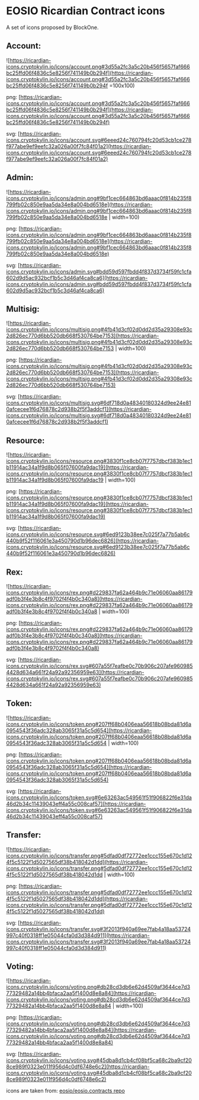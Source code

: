 # EOSIO Ricardian Contract icons

A set of icons proposed by BlockOne.

## Account:
![https://ricardian-icons.cryptokylin.io/icons/account.png#3d55a2fc3a5c20b456f5657faf666bc25ffd06f4836c5e8256f741149b0b294f](https://ricardian-icons.cryptokylin.io/icons/account.png#3d55a2fc3a5c20b456f5657faf666bc25ffd06f4836c5e8256f741149b0b294f =100x100)

png: [https://ricardian-icons.cryptokylin.io/icons/account.png#3d55a2fc3a5c20b456f5657faf666bc25ffd06f4836c5e8256f741149b0b294f](https://ricardian-icons.cryptokylin.io/icons/account.png#3d55a2fc3a5c20b456f5657faf666bc25ffd06f4836c5e8256f741149b0b294f)

svg: [https://ricardian-icons.cryptokylin.io/icons/account.svg#6eeed24c760794fc20d53cb1ce278f977abe9ef9eefc32a026a00f7fc84f01a2](https://ricardian-icons.cryptokylin.io/icons/account.svg#6eeed24c760794fc20d53cb1ce278f977abe9ef9eefc32a026a00f7fc84f01a2)

## Admin:
![https://ricardian-icons.cryptokylin.io/icons/admin.png#9bf1cec664863bd6aaac0f814b235f8799fb02c850e9aa5da34e8a004bd6518e](https://ricardian-icons.cryptokylin.io/icons/admin.png#9bf1cec664863bd6aaac0f814b235f8799fb02c850e9aa5da34e8a004bd6518e | width=100)

png: [https://ricardian-icons.cryptokylin.io/icons/admin.png#9bf1cec664863bd6aaac0f814b235f8799fb02c850e9aa5da34e8a004bd6518e](https://ricardian-icons.cryptokylin.io/icons/admin.png#9bf1cec664863bd6aaac0f814b235f8799fb02c850e9aa5da34e8a004bd6518e)

svg: [https://ricardian-icons.cryptokylin.io/icons/admin.svg#bdd59d597fbdd4f837d3734f59fc1cfa602d9d5ac932bcf1b5c3d46af4ca8ca6](https://ricardian-icons.cryptokylin.io/icons/admin.svg#bdd59d597fbdd4f837d3734f59fc1cfa602d9d5ac932bcf1b5c3d46af4ca8ca6)

## Multisig:
![https://ricardian-icons.cryptokylin.io/icons/multisig.png#4fb41d3cf02d0dd2d35a29308e93c2d826ec770d6bb520db668f530764be7153](https://ricardian-icons.cryptokylin.io/icons/multisig.png#4fb41d3cf02d0dd2d35a29308e93c2d826ec770d6bb520db668f530764be7153 | width=100)

png: [https://ricardian-icons.cryptokylin.io/icons/multisig.png#4fb41d3cf02d0dd2d35a29308e93c2d826ec770d6bb520db668f530764be7153](https://ricardian-icons.cryptokylin.io/icons/multisig.png#4fb41d3cf02d0dd2d35a29308e93c2d826ec770d6bb520db668f530764be7153)

svg: [https://ricardian-icons.cryptokylin.io/icons/multisig.svg#6df718d0a48340180324d9ee24e810afcecee1f6d76878c2d938b2f5f3addcf1](https://ricardian-icons.cryptokylin.io/icons/multisig.svg#6df718d0a48340180324d9ee24e810afcecee1f6d76878c2d938b2f5f3addcf1)


## Resource:
![https://ricardian-icons.cryptokylin.io/icons/resource.png#3830f1ce8cb07f7757dbcf383b1ec1b11914ac34a1f9d8b065f07600fa9dac19](https://ricardian-icons.cryptokylin.io/icons/resource.png#3830f1ce8cb07f7757dbcf383b1ec1b11914ac34a1f9d8b065f07600fa9dac19 | width=100)

png: [https://ricardian-icons.cryptokylin.io/icons/resource.png#3830f1ce8cb07f7757dbcf383b1ec1b11914ac34a1f9d8b065f07600fa9dac19](https://ricardian-icons.cryptokylin.io/icons/resource.png#3830f1ce8cb07f7757dbcf383b1ec1b11914ac34a1f9d8b065f07600fa9dac19)

svg: [https://ricardian-icons.cryptokylin.io/icons/resource.svg#6ed9123b38ee7c025f7a77b5ab6c440b9f52f116061e3a450790d1b96dec6826](https://ricardian-icons.cryptokylin.io/icons/resource.svg#6ed9123b38ee7c025f7a77b5ab6c440b9f52f116061e3a450790d1b96dec6826)


## Rex:
![https://ricardian-icons.cryptokylin.io/icons/rex.png#d229837fa62a464b9c71e06060aa86179adf0b3f4e3b8c4f9702f4f4b0c340a8](https://ricardian-icons.cryptokylin.io/icons/rex.png#d229837fa62a464b9c71e06060aa86179adf0b3f4e3b8c4f9702f4f4b0c340a8 | width=100)

png: [https://ricardian-icons.cryptokylin.io/icons/rex.png#d229837fa62a464b9c71e06060aa86179adf0b3f4e3b8c4f9702f4f4b0c340a8](https://ricardian-icons.cryptokylin.io/icons/rex.png#d229837fa62a464b9c71e06060aa86179adf0b3f4e3b8c4f9702f4f4b0c340a8)

svg: [https://ricardian-icons.cryptokylin.io/icons/rex.svg#607a55f7eafbe0c70b906c207afe9609854428d634a661f24a92a92356959e63](https://ricardian-icons.cryptokylin.io/icons/rex.svg#607a55f7eafbe0c70b906c207afe9609854428d634a661f24a92a92356959e63)


## Token:
![https://ricardian-icons.cryptokylin.io/icons/token.png#207ff68b0406eaa56618b08bda81d6a0954543f36adc328ab3065f31a5c5d654](https://ricardian-icons.cryptokylin.io/icons/token.png#207ff68b0406eaa56618b08bda81d6a0954543f36adc328ab3065f31a5c5d654 | width=100)

png: [https://ricardian-icons.cryptokylin.io/icons/token.png#207ff68b0406eaa56618b08bda81d6a0954543f36adc328ab3065f31a5c5d654](https://ricardian-icons.cryptokylin.io/icons/token.png#207ff68b0406eaa56618b08bda81d6a0954543f36adc328ab3065f31a5c5d654)

svg: [https://ricardian-icons.cryptokylin.io/icons/token.svg#6e63263ac549561f51f906822f6e31da46d2b34c11439043eff4a55c008caf57](https://ricardian-icons.cryptokylin.io/icons/token.svg#6e63263ac549561f51f906822f6e31da46d2b34c11439043eff4a55c008caf57)


## Transfer:
![https://ricardian-icons.cryptokylin.io/icons/transfer.png#5dfad0df72772ee1ccc155e670c1d124f5c5122f1d5027565df38b418042d1dd](https://ricardian-icons.cryptokylin.io/icons/transfer.png#5dfad0df72772ee1ccc155e670c1d124f5c5122f1d5027565df38b418042d1dd | width=100)

png: [https://ricardian-icons.cryptokylin.io/icons/transfer.png#5dfad0df72772ee1ccc155e670c1d124f5c5122f1d5027565df38b418042d1dd](https://ricardian-icons.cryptokylin.io/icons/transfer.png#5dfad0df72772ee1ccc155e670c1d124f5c5122f1d5027565df38b418042d1dd)

svg: [https://ricardian-icons.cryptokylin.io/icons/transfer.svg#3f2013f940a69ee7fab4a18aa53724997c40f0318ff1e05044cfa0d3d384d911](https://ricardian-icons.cryptokylin.io/icons/transfer.svg#3f2013f940a69ee7fab4a18aa53724997c40f0318ff1e05044cfa0d3d384d911)


## Voting:
![https://ricardian-icons.cryptokylin.io/icons/voting.png#db28cd3db6e62d4509af3644ce7d377329482a14bb4bfaca2aa5f1400d8e8a84](https://ricardian-icons.cryptokylin.io/icons/voting.png#db28cd3db6e62d4509af3644ce7d377329482a14bb4bfaca2aa5f1400d8e8a84 | width=100)

png: [https://ricardian-icons.cryptokylin.io/icons/voting.png#db28cd3db6e62d4509af3644ce7d377329482a14bb4bfaca2aa5f1400d8e8a84](https://ricardian-icons.cryptokylin.io/icons/voting.png#db28cd3db6e62d4509af3644ce7d377329482a14bb4bfaca2aa5f1400d8e8a84)

svg: [https://ricardian-icons.cryptokylin.io/icons/voting.svg#45dba8d1cb4cf08bf5ca68c2ba9cf208ce989f0323e011f956d4c0df6748e6c2](https://ricardian-icons.cryptokylin.io/icons/voting.svg#45dba8d1cb4cf08bf5ca68c2ba9cf208ce989f0323e011f956d4c0df6748e6c2)

icons are taken from: [eosio/eosio.contracts repo](https://github.com/EOSIO/eosio.contracts/tree/release/1.7.x/contracts/icons)
